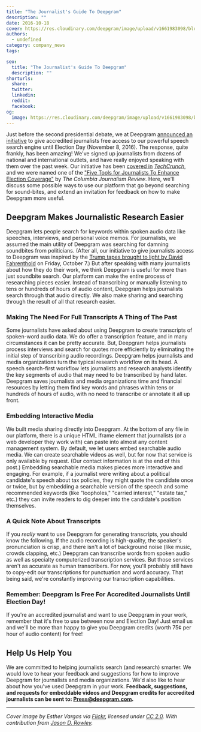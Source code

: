 ```yaml
---
title: "The Journalist's Guide To Deepgram"
description: ""
date: 2016-10-18
cover: https://res.cloudinary.com/deepgram/image/upload/v1661983098/blog/the-journalists-guide-to-deepgram/placeholder-post-image%402x.jpg
authors:
  - undefined
category: company_news
tags:

seo:
  title: "The Journalist's Guide To Deepgram"
  description: ""
shorturls:
  share: 
  twitter: 
  linkedin: 
  reddit: 
  facebook: 
og:
  image: https://res.cloudinary.com/deepgram/image/upload/v1661983098/blog/the-journalists-guide-to-deepgram/placeholder-post-image%402x.jpg
---
```


Just before the second presidential debate, we at Deepgram [announced an initiative](https://blog.deepgram.com/new-tech-lets-journalists-find-damning-soundbites/) to give accredited journalists free access to our powerful speech search engine until Election Day (November 8, 2016). The response, quite frankly, has been amazing! We've signed up journalists from dozens of national and international outlets, and have really enjoyed speaking with them over the past week. Our initiative has been [covered in](https://techcrunch.com/2016/10/10/deepgrams-speech-search-engine-is-now-free-for-journalists-until-election-day/) [_TechCrunch_](https://techcrunch.com/2016/10/10/deepgrams-speech-search-engine-is-now-free-for-journalists-until-election-day/), and we were named one of the ["Five Tools for Journalists To Enhance Election Coverage"](http://www.cjr.org/innovations/trump_clinton_journalist_technology.php) by _The Columbia Journalism Review_. Here, we'll discuss some possible ways to use our platform that go beyond searching for sound-bites, and extend an invitation for feedback on how to make Deepgram more useful.

## Deepgram Makes Journalistic Research Easier

Deepgram lets people search for keywords within spoken audio data like speeches, interviews, and personal voice memos. For journalists, we assumed the main utility of Deepgram was searching for damning soundbites from politicians. (After all, our initiative to give journalists access to Deepgram was inspired by the [Trump tapes brought to light by David Fahrenthold](https://www.washingtonpost.com/politics/trump-recorded-having-extremely-lewd-conversation-about-women-in-2005/2016/10/07/3b9ce776-8cb4-11e6-bf8a-3d26847eeed4_story.html) on Friday, October 7.) But after speaking with many journalists about how they do their work, we think Deepgram is useful for more than just soundbite search. Our platform can make the entire process of researching pieces easier. Instead of transcribing or manually listening to tens or hundreds of hours of audio content, Deepgram helps journalists search through that audio directly. We also make sharing and searching through the result of all that research easier.

### Making The Need For Full Transcripts A Thing of The Past

Some journalists have asked about using Deepgram to create transcripts of spoken-word audio data. We do offer a transcription feature, and in many circumstances it can be pretty accurate. But, Deepgram helps journalists process interviews and search for quotes more efficiently by eliminating the initial step of transcribing audio recordings. Deepgram helps journalists and media organizations turn the typical research workflow on its head. A speech search-first workflow lets journalists and research analysts identify the key segments of audio that may need to be transcribed by hand later. Deepgram saves journalists and media organizations time and financial resources by letting them find key words and phrases within tens or hundreds of hours of audio, with no need to transcribe or annotate it all up front.

### Embedding Interactive Media

We built media sharing directly into Deepgram. At the bottom of any file in our platform, there is a unique HTML iframe element that journalists (or a web developer they work with) can paste into almost any content management system. By default, we let users embed searchable audio media. We can create searchable videos as well, but for now that service is only available by request. (Our contact information is at the end of this post.) Embedding searchable media makes pieces more interactive and engaging. For example, if a journalist were writing about a political candidate's speech about tax policies, they might quote the candidate once or twice, but by embedding a searchable version of the speech and some recommended keywords (like "loopholes," "carried interest," "estate tax," etc.) they can invite readers to dig deeper into the candidate's position themselves.

### A Quick Note About Transcripts

If you _really_ want to use Deepgram for generating transcripts, you should know the following. If the audio recording is high-quality, the speaker's pronunciation is crisp, and there isn't a lot of background noise (like music, crowds clapping, etc.) Deepgram can transcribe words from spoken audio as well as specialty computerized transcription services. But those services aren't as accurate as human transcribers. For now, you'll probably still have to copy-edit our transcriptions for punctuation and word accuracy. That being said, we're constantly improving our transcription capabilities.

### Remember: Deepgram Is Free For Accredited Journalists Until Election Day!

If you're an accredited journalist and want to use Deepgram in your work, remember that it's free to use between now and Election Day! Just email us and we'll be more than happy to give you Deepgram credits (worth 75¢ per hour of audio content) for free!

## Help Us Help You

We are committed to helping journalists search (and research) smarter. We would love to hear your feedback and suggestions for how to improve Deepgram for journalists and media organizations. We'd also like to hear about how you've used Deepgram in your work. **Feedback, suggestions, and requests for embeddable videos and Deepgram credits for accredited journalists can be sent to: [Press@deepgram.com](mailto:deepgram.comnull).**

* * *

_Cover image by Esther Vargas via [Flickr](https://www.flickr.com/photos/esthervargasc/10948923353/in/photolist-hFw6sz-q8jyMs-4rWiK4-39u1L1-4USXkP-4APB4-pUUqXC-a6PfMX-dHvtNv-2EsH-pU8X3S-nDEban-oZ5oJ4-qu62Qk-phyqDt-oLHdEZ-fUMosn-oLXpj7-8dKxYh-4znP1S-nU75Kf-bmpkZL-aqykCF-nty92e-7WBLGb-ibooom-dHCMz1-9qDWdY-gMKoH2-ntxC6e-oLYSA2-gJhdXA-5oSLxP-fKqEDR-72igL-fKqDge-fKH9vE-nVQMeR-fn4osQ-9bEDFW-hXAZxo-hMRLQu-fKHehE-mZMJ9F-8YXGCD-7tKj3w-9dXq9U-87DwDi-9azv56-7S4dnp), licensed under [CC 2.0](https://creativecommons.org/licenses/by-sa/2.0/)._ _With contribution from [Jason D. Rowley](http://jasondrowley.com/)._
